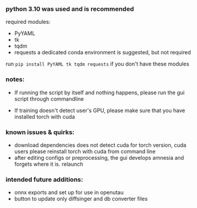 ### python 3.10 was used and is recommended

required modules:
- PyYAML
- tk
- tqdm
- requests
a dedicated conda environment is suggested, but not required

run `pip install PyYAML tk tqdm requests` if you don't have these modules


### notes:
- If running the script by itself and nothing happens, please run the gui script through commandline

- If training doesn't detect user's GPU, please make sure that you have installed torch with cuda

### known issues & quirks:
- download dependencies does not detect cuda for torch version, cuda users please reinstall torch with cuda from command line
- after editing configs or preprocessing, the gui develops amnesia and forgets where it is. relaunch

### intended future additions:
- onnx exports and set up for use in openutau
- button to update only diffsinger and db converter files
